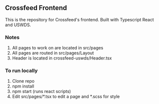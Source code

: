 
## Crossfeed Frontend

This is the repository for Crossfeed's frontend. Built with Typescript React and USWDS. 

### Notes
1. All pages to work on are located in src/pages
2. All pages are routed in src/pages/Layout
3. Header is located in crossfeed-uswds/Header.tsx

### To run locally
1. Clone repo
2. npm install
3. npm start (runs react scripts)
4. Edit src/pages/*.tsx to edit a page and *.scss for style
